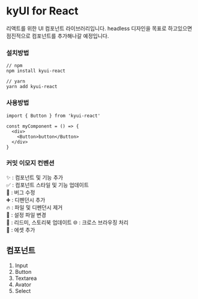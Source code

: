 # kyUI for React

리액트를 위한 UI 컴포넌트 라이브러리입니다.
headless 디자인을 목표로 하고있으면 점진적으로 컴포넌트를 추가해나갈 예정입니다.

### 설치방법

```
// npm
npm install kyui-react

// yarn
yarn add kyui-react
```

### 사용방법

```
import { Button } from 'kyui-react'

const myComponent = () => {
  <div>
    <Button>button</Button>
  </div>
}
```

### 커밋 이모지 컨벤션

✨ : 컴포넌트 및 기능 추가  
✅ : 컴포넌트 스타일 및 기능 업데이트  
🐛 : 버그 수정  
➕ : 디펜던시 추가  
🔥 : 파일 및 디펜던시 제거  
🔧 : 설정 파일 변경  
📝 : 리드미, 스토리북 업데이트
🌐 : 크로스 브라우징 처리  
🍱 : 에셋 추가

## 컴포넌트

1. Input
2. Button
3. Textarea
4. Avator
5. Select
